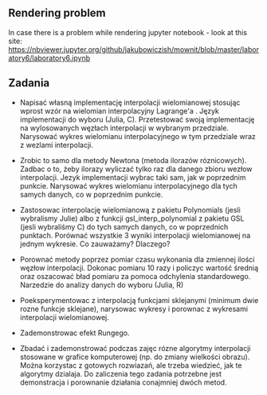 ## Rendering problem

In case there is a problem while rendering jupyter notebook - look at this site: 
https://nbviewer.jupyter.org/github/jakubowiczish/mownit/blob/master/laboratory6/laboratory6.ipynb


## Zadania
- Napisać własną implementację interpolacji wielomianowej stosując wprost wzór na wielomian interpolacyjny Lagrange'a . Język implementacji do wyboru (Julia, C). Przetestować swoją implementację na wylosowanych węzłach interpolacji w wybranym przedziale. Narysować wykres wielomianu interpolacyjnego w tym przedziale wraz z wezlami interpolacji.

- Zrobic to samo dla metody Newtona (metoda ilorazów róznicowych). Zadbac o to, żeby ilorazy wyliczać tylko raz dla danego zbioru wezłow interpolacji. Jezyk implementacji wybrac taki sam, jak w poprzednim punkcie. Narysować wykres wielomianu interpolacyjnego dla tych samych danych, co w poprzednim punkcie.

- Zastosowac interpolację wielomianową z pakietu Polynomials (jesli wybralismy Julie) albo z funkcji gsl_interp_polynomial z pakietu GSL (jesli wybraliśmy C) do tych samych danych, co w poprzednich punktach. Porównać wszystkie 3 wyniki interpolacji wielomianowej na jednym wykresie. Co zauważamy? Dlaczego?

- Porownać metody poprzez pomiar czasu wykonania dla zmiennej ilości węzłow interpolacji. Dokonac pomiaru 10 razy i policzyc wartość średnią oraz oszacować bład pomiaru za pomoca odchylenia standardowego. Narzedzie do analizy danych do wyboru (Julia, R)

- Poeksperymentowac z interpolacją funkcjami sklejanymi (minimum dwie rozne funkcje sklejane), narysowac wykresy i porownac z wykresami interpolacji wielomianowej.

- Zademonstrowac efekt Rungego.

- Zbadać i zademonstrować podczas zajęc rózne algorytmy interpolacji stosowane w grafice komputerowej (np. do zmiany wielkości obrazu). Można korzystac z gotowych rozwiazań, ale trzeba wiedzieć, jak te algorytmy dzialaja. Do zaliczenia tego zadania potrzebne jest demonstracja i porownanie działania conajmniej dwóch metod.
